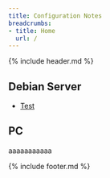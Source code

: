 ```yaml
---
title: Configuration Notes
breadcrumbs:
- title: Home
  url: /
---
```

{% include header.md %}

## Debian Server
- [Test](debian-server/test.md)

## PC
aaaaaaaaaaa

{% include footer.md %}
